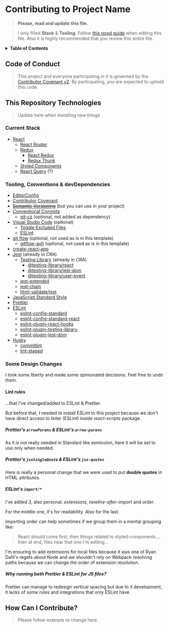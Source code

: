 # Contributing to Project Name

> **Please, read and update this file.**

> I only filled **Stack** & **Tooling**. Follow [this good guide](http://mozillascience.github.io/working-open-workshop/contributing/) when editing this file. Also it is highly recommended that you review this entire file.

<details>
<summary><strong>Table of Contents</strong></summary>
<!-- TOC depthFrom:2 -->

- [Code of Conduct](#code-of-conduct)
- [This Repository Technologies](#this-repository-technologies)
  - [Current Stack](#current-stack)
  - [Tooling, Conventions & devDependencies](#tooling-conventions--devdependencies)
  - [Some Design Changes](#some-design-changes)
    - [Lint rules](#lint-rules)
      - [Prettier's `arrowParens` & ESLint's `arrow-parens`](#prettiers-arrowparens--eslints-arrow-parens)
      - [Prettier's `jsxSingleQuote` & ESLint's `jsx-quotes`](#prettiers-jsxsinglequote--eslints-jsx-quotes)
      - [ESLint's `import/*`](#eslints-import)
      - [Why running both Prettier & ESLint for JS files?](#why-running-both-prettier--eslint-for-js-files)
- [How Can I Contribute?](#how-can-i-contribute)

<!-- /TOC -->
</details>

## Code of Conduct

> This project and everyone participating in it is governed by the [Contributor Covenant v2](https://www.contributor-covenant.org/version/2/0/code_of_conduct/). By participating, you are expected to uphold this code.

## This Repository Technologies

> Update here when installing new things

### Current Stack

- [React](https://reactjs.org/)
  - [React Router](https://reacttraining.com/react-router/)
  - [Redux](https://redux.js.org/)
    - [React Redux](https://react-redux.js.org/)
    - [Redux Thunk](https://github.com/reduxjs/redux-thunk)
  - [Styled Components](https://styled-components.com/)
  - [React Query](https://github.com/tannerlinsley/react-query) (?)

### Tooling, Conventions & devDependencies

- [EditorConfig](https://editorconfig.org/)
- [Contributor Covenant](https://www.contributor-covenant.org/)
- ~~[Semantic Versioning](https://semver.org/)~~ (but you can use in your project)
- [Conventional Commits](https://www.conventionalcommits.org/)
  - [git-cz](http://commitizen.github.io/cz-cli/) (optional, not added as dependency)
- [Visual Studio Code](https://code.visualstudio.com/) (optional)
  - [Toggle Excluded Files](https://marketplace.visualstudio.com/items?itemName=eamodio.toggle-excluded-files)
  - [ESLint](https://marketplace.visualstudio.com/items?itemName=dbaeumer.vscode-eslint)
- [git flow](https://danielkummer.github.io/git-flow-cheatsheet/) (optional, not used as is in this template)
  - [gitflow-avh](https://github.com/petervanderdoes/gitflow-avh) (optional, not used as is in this template)
- [create-react-app](https://create-react-app.dev/)
- [Jest](https://jestjs.io/) (already in _CRA_)
  - [Testing Library](https://testing-library.com/) (already in _CRA_)
    - [@testing-library/react](https://testing-library.com/react)
    - [@testing-library/jest-dom](https://testing-library.com/docs/ecosystem-jest-dom)
    - [@testing-library/user-event](https://testing-library.com/docs/ecosystem-user-event)
  - [jest-extended](https://github.com/jest-community/jest-extended)
  - [jest-chain](https://github.com/mattphillips/jest-chain)
  - [html-validate/jest](https://html-validate.org/frameworks/jest.html)
- [JavaScript Standard Style](https://standardjs.com/)
- [Prettier](https://prettier.io/)
- [ESLint](https://eslint.org/)
  - [eslint-config-standard](https://github.com/standard/eslint-config-standard)
  - [eslint-config-standard-react](https://github.com/standard/eslint-config-standard-react)
  - [eslint-plugin-react-hooks](https://github.com/facebook/react/tree/master/packages/eslint-plugin-react-hooks)
  - [eslint-plugin-testing-library](https://github.com/testing-library/eslint-plugin-testing-library)
  - [eslint-plugin-jest-dom](https://github.com/testing-library/eslint-plugin-jest-dom)
- [Husky](https://github.com/typicode/husky)
  - [commitlint](https://commitlint.js.org/)
  - [lint-staged](https://github.com/okonet/lint-staged)

### Some Design Changes

I took some liberty and made some opinionated decisions. Feel free to undo them.

#### Lint rules

...that I've changed/added to ESLint & Prettier.

But before that, I needed to install ESLint to this project because we don't have direct access to linter (ESLint) inside _react-scripts_ package.

##### Prettier's `arrowParens` & ESLint's `arrow-parens`

As it is not really needed in Standard like semicolon, here it will be set to use only when needed.

##### Prettier's `jsxSingleQuote` & ESLint's `jsx-quotes`

Here is really a personal change that we were used to put **double quotes** in HTML attributes.

##### ESLint's `import/*`

I've added 3, also personal: _extensions_, _newline-after-import_ and _order_.

For the middle one, it's for readability. Also for the last.

Importing order can help sometimes if we group them in a mental grouping like:

> React should come first, then things related to styled-components.... then at end, files near that one I'm editing...

I'm ensuring to add extensions for local files because it was one of Ryan Dahl's regets about Node and we shouldn't rely on Webpack resolving paths because we can change the order of extension resolution.

##### Why running both Prettier & ESLint for JS files?

Prettier can manage to redesign vertical spacing but due to it development, it lacks of some rules and integrations that only ESLint have.

## How Can I Contribute?

> Please follow example to change here.
